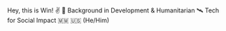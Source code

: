 Hey, this is Win! ✌️
🗽 Background in Development & Humanitarian
🛰️ Tech for Social Impact
🇲🇲 🇺🇸 (He/Him)
